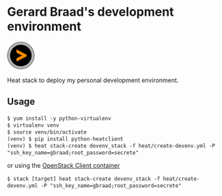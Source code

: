 Gerard Braad's development environment
======================================

!["Prompt"](https://raw.githubusercontent.com/gbraad/assets/gh-pages/icons/prompt-icon-64.png)


Heat stack to deploy my personal development environment.


Usage
-----

```
$ yum install -y python-virtualenv
$ virtualenv venv
$ source venv/bin/activate
(venv) $ pip install python-heatclient
(venv) $ heat stack-create devenv_stack -f heat/create-devenv.yml -P "ssh_key_name=gbraad;root_password=secrete"
```

or using the [OpenStack Client container](https://hub.docker.com/r/gbraad/openstack-client/)

```
$ stack [target] heat stack-create devenv_stack -f heat/create-devenv.yml -P "ssh_key_name=gbraad;root_password=secrete"
```

